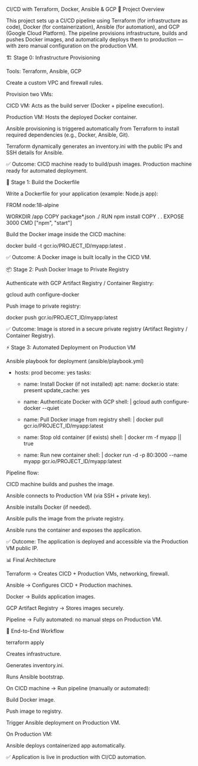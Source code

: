 CI/CD with Terraform, Docker, Ansible & GCP
📌 Project Overview

This project sets up a CI/CD pipeline using Terraform (for infrastructure as code), Docker (for containerization), Ansible (for automation), and GCP (Google Cloud Platform).
The pipeline provisions infrastructure, builds and pushes Docker images, and automatically deploys them to production — with zero manual configuration on the production VM.

🏗️ Stage 0: Infrastructure Provisioning

Tools: Terraform, Ansible, GCP

Create a custom VPC and firewall rules.

Provision two VMs:

CICD VM: Acts as the build server (Docker + pipeline execution).

Production VM: Hosts the deployed Docker container.

Ansible provisioning is triggered automatically from Terraform to install required dependencies (e.g., Docker, Ansible, Git).

Terraform dynamically generates an inventory.ini with the public IPs and SSH details for Ansible.

✅ Outcome: CICD machine ready to build/push images. Production machine ready for automated deployment.

🐳 Stage 1: Build the Dockerfile

Write a Dockerfile for your application (example: Node.js app):

FROM node:18-alpine

WORKDIR /app
COPY package*.json ./
RUN npm install
COPY . .
EXPOSE 3000
CMD ["npm", "start"]


Build the Docker image inside the CICD machine:

docker build -t gcr.io/PROJECT_ID/myapp:latest .


✅ Outcome: A Docker image is built locally in the CICD VM.

📦 Stage 2: Push Docker Image to Private Registry

Authenticate with GCP Artifact Registry / Container Registry:

gcloud auth configure-docker


Push image to private registry:

docker push gcr.io/PROJECT_ID/myapp:latest


✅ Outcome: Image is stored in a secure private registry (Artifact Registry / Container Registry).

⚡ Stage 3: Automated Deployment on Production VM

Ansible playbook for deployment (ansible/playbook.yml)

- hosts: prod
  become: yes
  tasks:
    - name: Install Docker (if not installed)
      apt:
        name: docker.io
        state: present
        update_cache: yes

    - name: Authenticate Docker with GCP
      shell: |
        gcloud auth configure-docker --quiet

    - name: Pull Docker image from registry
      shell: |
        docker pull gcr.io/PROJECT_ID/myapp:latest

    - name: Stop old container (if exists)
      shell: |
        docker rm -f myapp || true

    - name: Run new container
      shell: |
        docker run -d -p 80:3000 --name myapp gcr.io/PROJECT_ID/myapp:latest


Pipeline flow:

CICD machine builds and pushes the image.

Ansible connects to Production VM (via SSH + private key).

Ansible installs Docker (if needed).

Ansible pulls the image from the private registry.

Ansible runs the container and exposes the application.

✅ Outcome: The application is deployed and accessible via the Production VM public IP.

📊 Final Architecture

Terraform → Creates CICD + Production VMs, networking, firewall.

Ansible → Configures CICD + Production machines.

Docker → Builds application images.

GCP Artifact Registry → Stores images securely.

Pipeline → Fully automated: no manual steps on Production VM.

🎯 End-to-End Workflow

terraform apply

Creates infrastructure.

Generates inventory.ini.

Runs Ansible bootstrap.

On CICD machine → Run pipeline (manually or automated):

Build Docker image.

Push image to registry.

Trigger Ansible deployment on Production VM.

On Production VM:

Ansible deploys containerized app automatically.

✅ Application is live in production with CI/CD automation.
